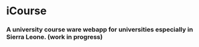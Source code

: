 # iCourse

### A university course ware webapp for universities especially in Sierra Leone. (work in progress)
